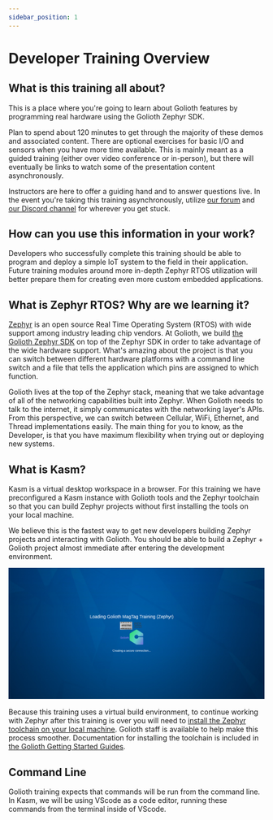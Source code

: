 ```yaml
---
sidebar_position: 1
---
```


# Developer Training Overview

## What is this training all about?

This is a place where you're going to learn about Golioth features by programming real hardware using the Golioth Zephyr SDK.

Plan to spend about 120 minutes to get through the majority of these demos and associated content. There are optional exercises for basic I/O and sensors when you have more time available. This is mainly meant as a guided training (either over video conference or in-person), but there will eventually be links to watch some of the presentation content asynchronously. 

Instructors are here to offer a guiding hand and to answer questions live. In the event you're taking this training asynchronously, utilize [our forum](https://forum.golioth.io) and [our Discord channel](https://golioth.io/discord) for wherever you get stuck.

## How can you use this information in your work?

Developers who successfully complete this training should be able to program and deploy a simple IoT system to the field in their application. Future training modules around more in-depth Zephyr RTOS utilization will better prepare them for creating even more custom embedded applications.

## What is Zephyr RTOS? Why are we learning it?

[Zephyr](https://zephyrproject.org/) is an open source Real Time Operating System (RTOS) with wide support among industry leading chip vendors. At Golioth, we build [the Golioth Zephyr SDK](https://github.com/golioth/golioth-zephyr-sdk) on top of the Zephyr SDK in order to take advantage of the wide hardware support. What's amazing about the project is that you can switch between different hardware platforms with a command line switch and a file that tells the application which pins are assigned to which function.

Golioth lives at the top of the Zephyr stack, meaning that we take advantage of all of the networking capabilities built into Zephyr. When Golioth needs to talk to the internet, it simply communicates with the networking layer's APIs. From this perspective, we can switch between Cellular, WiFi, Ethernet, and Thread implementations easily. The main thing for you to know, as the Developer, is that you have maximum flexibility when trying out or deploying new systems.

## What is Kasm?

Kasm is a virtual desktop workspace in a browser. For this training we have preconfigured a Kasm instance with Golioth tools and the Zephyr toolchain so that you can build Zephyr projects without first installing the tools on your local machine.

We believe this is the fastest way to get new developers building Zephyr projects and interacting with Golioth. You should be able to build a Zephyr + Golioth project almost immediate after entering the development environment.

![Kasm](./magtag-training/assets/Kasm.png)

Because this training uses a virtual build environment, to continue working with Zephyr after this training is over you will need to [install the Zephyr toolchain on your local machine](./magtag-training/after-training/local-toolchain-install). Golioth staff is available to help make this process smoother. Documentation for installing the toolchain is included in [the Golioth Getting Started Guides](https://docs.golioth.io).

## Command Line

Golioth training expects that commands will be run from the command line. In Kasm, we will be using VScode as a code editor, running these commands from the terminal inside of VScode.
